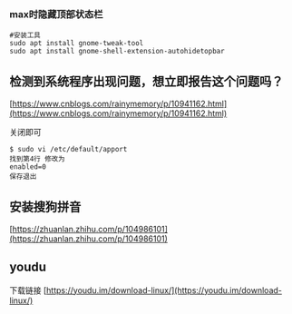 ### max时隐藏顶部状态栏

```shell
#安装工具
sudo apt install gnome-tweak-tool
sudo apt install gnome-shell-extension-autohidetopbar
```

## 检测到系统程序出现问题，想立即报告这个问题吗？

[https://www.cnblogs.com/rainymemory/p/10941162.html](https://www.cnblogs.com/rainymemory/p/10941162.html)

关闭即可

```shell
$ sudo vi /etc/default/apport 
找到第4行 修改为
enabled=0
保存退出
```

## 安装搜狗拼音

[https://zhuanlan.zhihu.com/p/104986101](https://zhuanlan.zhihu.com/p/104986101)

## youdu

下载链接
[https://youdu.im/download-linux/](https://youdu.im/download-linux/)